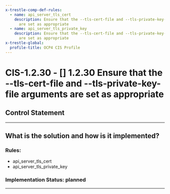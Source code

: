 ```yaml
---
x-trestle-comp-def-rules:
  - name: api_server_tls_cert
    description: Ensure that the --tls-cert-file and --tls-private-key-file arguments
      are set as appropriate
  - name: api_server_tls_private_key
    description: Ensure that the --tls-cert-file and --tls-private-key-file arguments
      are set as appropriate
x-trestle-global:
  profile-title: OCP4 CIS Profile
---
```


# CIS-1.2.30 - \[\] 1.2.30 Ensure that the --tls-cert-file and --tls-private-key-file arguments are set as appropriate

## Control Statement

______________________________________________________________________

## What is the solution and how is it implemented?

<!-- For implementation status enter one of: implemented, partial, planned, alternative, not-applicable -->

<!-- Note that the list of rules under ### Rules: is read-only and changes will not be captured after assembly to JSON -->

### Rules:

  - api_server_tls_cert
  - api_server_tls_private_key

### Implementation Status: planned

______________________________________________________________________
